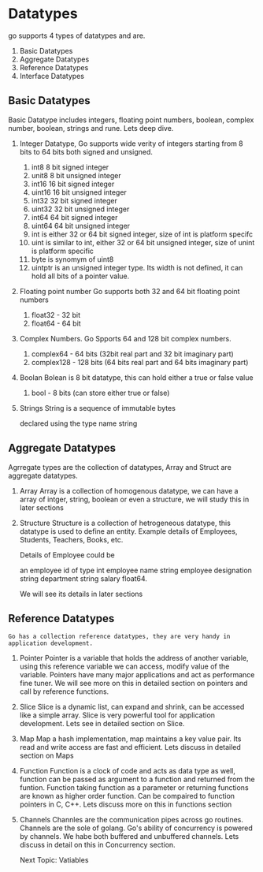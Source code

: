 # Datatypes
go supports 4 types of datatypes and are.
1. Basic Datatypes
2. Aggregate Datatypes
3. Reference Datatypes
4. Interface Datatypes

## Basic Datatypes
Basic Datatype includes integers, floating point numbers, boolean, complex number, boolean, strings and rune. Lets deep dive.

1. Integer Datatype, Go supports wide verity of integers starting from 8 bits to 64 bits both signed and unsigned.

    1. int8   8 bit signed integer
    2. unit8  8 bit unsigned integer
    3. int16  16 bit signed integer
    4. uint16 16 bit unsigned integer
    5. int32  32 bit signed integer
    6. uint32 32 bit unsigned integer
    7. int64  64 bit signed integer
    8. uint64 64 bit unsigned integer
    9. int    is either 32 or 64 bit signed integer, size of int is platform specifc 
    10. uint  is similar to int, either 32 or 64 bit unsigned integer, size of unint is platform specific
    11. byte is synomym of uint8
    12. uintptr is an unsigned integer type. Its width is not defined, it can hold all bits of a pointer value.

2. Floating point number
    Go supports both 32 and 64 bit floating point numbers
    1. float32 - 32 bit
    2. float64 - 64 bit

3. Complex Numbers.
    Go Spports 64 and 128 bit complex numbers.
    1. complex64 - 64 bits (32bit real part and 32 bit imaginary part)
    2. complex128 - 128 bits (64 bits real part and 64 bits imaginary part)

4. Boolan
    Bolean is 8 bit datatype, this can hold either a true or false value

    1. bool - 8 bits (can store either true or false)

5. Strings
    String is a sequence of immutable bytes

    declared using the type name string

## Aggregate Datatypes
Agrregate types are the collection of  datatypes, Array and Struct are aggregate datatypes.

1. Array
    Array is a collection of homogenous  datatype, we can have a array of intger, string, boolean or even a structure, we will study this in later sections

2. Structure
    Structure is a collection of hetrogeneous datatype, this datatype is used to define an entity. Example details of Employees, Students, Teachers, Books, etc.

    Details of Employee could be

    an employee id of type int
    employee name string
    employee designation string
    department string
    salary float64.

    We will see its details in later sections

## Reference Datatypes
    Go has a collection reference datatypes, they are very handy in application development.
1. Pointer
    Pointer is a variable that holds the address of another variable, using this reference variable we can access, modify value of the variable. Pointers have many major applications and act as performance fine tuner. We will see more on this in detailed section on pointers and call by reference functions.
2. Slice
    Slice is a dynamic list,  can expand and shrink, can be accessed like a simple array. Slice is very powerful tool for application development. Lets see in detailed section on Slice.
3. Map
    Map a hash implementation, map maintains a key value pair. Its read and write access are fast and efficient. Lets discuss in detailed section on Maps
4. Function
    Function is a clock of code and acts as data type as well, function can be passed as argument to a function and returned from the funtion. Function taking function as a parameter or returning functions are known as higher order function. Can be compaired to function pointers in C, C++. Lets discuss more on this in functions section
5. Channels
    Channles are the communication pipes across go routines. Channels are the sole of golang. Go's ability of concurrency is powered by channels. We habe both buffered and unbuffered channels. Lets discuss in detail on this in Concurrency section.

    Next Topic: Vatiables


